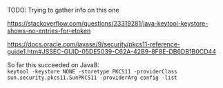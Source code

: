 TODO: Trying to gather info on this one  
  
https://stackoverflow.com/questions/23319281/java-keytool-keystore-shows-no-entries-for-etoken  
  
  
https://docs.oracle.com/javase/9/security/pkcs11-reference-guide1.htm#JSSEC-GUID-05DE5039-C62A-42B9-8F8E-DB6DB1B0CD44  
  
  
  
  
So far this succeeded on Java8:  
`keytool -keystore NONE -storetype PKCS11 -providerClass sun.security.pkcs11.SunPKCS11 -providerArg config -list`  
